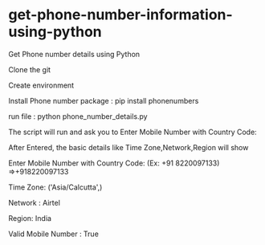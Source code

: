 # get-phone-number-information-using-python
Get Phone number details using Python

Clone the git

Create environment

Install Phone number package : pip install phonenumbers

run file : python phone_number_details.py

The script will run and ask you to  Enter Mobile Number with Country Code:

After Entered, the basic details like Time Zone,Network,Region will show

Enter Mobile Number with Country Code: (Ex: +91 8220097133) =>+918220097133

Time Zone:  ('Asia/Calcutta',)

Network : Airtel

Region:  India

Valid Mobile Number : True


